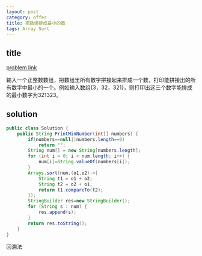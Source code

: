 ```yaml
---
layout: post
category: offer
title: 把数组排成最小的数
tags: Array Sort
---
```


## title
[problem link](https://www.nowcoder.com/practice/8fecd3f8ba334add803bf2a06af1b993?tpId=13&tqId=11185&tPage=2&rp=2&ru=%2Fta%2Fcoding-interviews&qru=%2Fta%2Fcoding-interviews%2Fquestion-ranking)

输入一个正整数数组，把数组里所有数字拼接起来排成一个数，打印能拼接出的所有数字中最小的一个。例如输入数组{3，32，321}，则打印出这三个数字能排成的最小数字为321323。

## solution


```java
public class Solution {
    public String PrintMinNumber(int[] numbers) {
        if(numbers==null||numbers.length==0)
            return "";
        String num[] = new String[numbers.length];
        for (int i = 0; i < num.length; i++) {
            num[i]=String.valueOf(numbers[i]);
        }
        Arrays.sort(num,(o1,o2)->{
            String t1 = o1 + o2;
            String t2 = o2 + o1;
            return t1.compareTo(t2);
        });
        StringBuilder res=new StringBuilder();
        for (String s : num) {
            res.append(s);
        }
        return res.toString();
    }
}

```

回溯法

